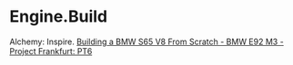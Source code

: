 # Engine.Build
Alchemy: Inspire. [Building a BMW S65 V8 From Scratch - BMW E92 M3 - Project Frankfurt: PT6](https://youtu.be/NfuXp8QnWoU)

